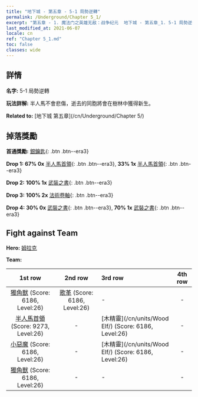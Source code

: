 ```yaml
---
title: "地下城 - 第五章 - 5-1 局勢逆轉"
permalink: /Underground/Chapter 5_1/
excerpt: "第五章 - 1. 魔法门之英雄无敌：战争纪元  地下城 - 第五章_1. 5-1 局勢逆轉"
last_modified_at: 2021-06-07
locale: cn
ref: "Chapter 5_1.md"
toc: false
classes: wide
---
```


## 詳情

 **名字:** 5-1 局勢逆轉

 **玩法詳解:**       半人馬不會悲傷，逝去的同胞將會在樹林中獲得新生。

 **Related to:** [地下城 第五章](/cn/Underground/Chapter 5/)

## 掉落獎勵

 **首通獎勵:** [銀鑰匙](/cn/Items/con_693/){: .btn .btn--era3}

 **Drop 1:** **67% 0x** [半人馬首領](/cn/Items/unt_199/){: .btn .btn--era3}, **33% 1x** [半人馬首領](/cn/Items/unt_199/){: .btn .btn--era3}

 **Drop 2:** **100% 1x** [武裝之書](/cn/Items/mat_25/){: .btn .btn--era3}

 **Drop 3:** **100% 2x** [法術卷軸](/cn/Items/con_694/){: .btn .btn--era3}

 **Drop 4:** **30% 0x** [武裝之書](/cn/Items/mat_18/){: .btn .btn--era3}, **70% 1x** [武裝之書](/cn/Items/mat_18/){: .btn .btn--era3}


## Fight against Team
 **Hero:** [姆拉克](/cn/heroes/Mullich/)

 **Team:**


  | 1st row | 2nd row | 3rd row | 4th row |
  |:----:|:----:|:----|:----:|
  | [獨角獸](/cn/units/Unicorn/) (Score: 6186, Level:26)  | [歌革](/cn/units/Gog/) (Score: 6186, Level:26)  | - | - |
  | [半人馬首領](/cn/units/Centaur/) (Score: 9273, Level:26)  | - | [木精靈](/cn/units/Wood Elf/) (Score: 6186, Level:26)  | - |
  | [小惡魔](/cn/units/Imp/) (Score: 6186, Level:26)  | - | [木精靈](/cn/units/Wood Elf/) (Score: 6186, Level:26)  | - |
  | [獨角獸](/cn/units/Unicorn/) (Score: 6186, Level:26)  | - | - | - |


